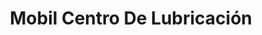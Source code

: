 ---
title: "Mobil Centro De Lubricación"
url: /barrios-unidos/mobil-centro-de-lubricacion/
shop: Autoteile
---